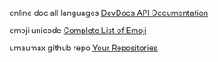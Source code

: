 online doc all languages
[DevDocs API Documentation]( http://devdocs.io/ )

emoji unicode
[Complete List of Emoji]( http://www.fileformat.info/info/emoji/list.htm )

umaumax github repo
[Your Repositories]( https://github.com/umaumax?tab=repositories )

